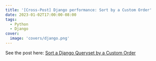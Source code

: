 ```yaml
---
title: '[Cross-Post] Django performance: Sort by a Custom Order'
date: 2023-01-02T17:00:00-08:00
tags:
  - Python
  - Django
cover:
  image: 'covers/django.png'
---
```


See the post here: [Sort a Django Queryset by a Custom Order](https://www.pixiebrix.com/blog/sort-django-queryset-by-custom-order)
